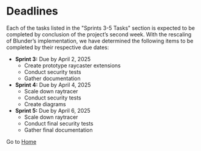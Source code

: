 # Deadlines

Each of the tasks listed in the "Sprints 3-5 Tasks" section is expected to be completed by conclusion of the project’s second week. With the rescaling of Blunder’s implementation, we have determined the following items to be completed by their respective due dates:

- **Sprint 3:** Due by April 2, 2025
  - Create prototype raycaster extensions
  - Conduct security tests
  - Gather documentation
- **Sprint 4:** Due by April 4, 2025
  - Scale down raytracer
  - Conduct security tests
  - Create diagrams
- **Sprint 5:** Due by April 6, 2025
  - Scale down raytracer
  - Conduct final security tests
  - Gather final documentation

Go to [Home](https://github.com/gettingera/Blunder)
